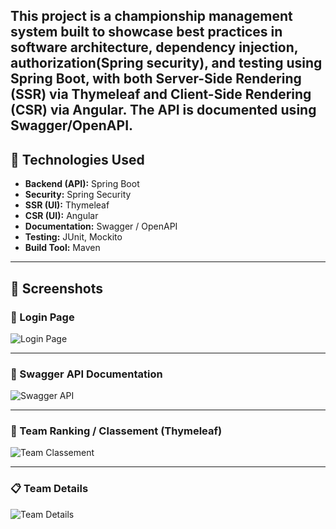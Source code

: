This project is a championship management system built to showcase best practices in software architecture, dependency injection, authorization(Spring security), and testing using Spring Boot, with both Server-Side Rendering (SSR) via Thymeleaf and Client-Side Rendering (CSR) via Angular. The API is documented using Swagger/OpenAPI.
---
## 📂 Technologies Used
- **Backend (API):** Spring Boot  
- **Security:** Spring Security  
- **SSR (UI):** Thymeleaf  
- **CSR (UI):** Angular  
- **Documentation:** Swagger / OpenAPI  
- **Testing:** JUnit, Mockito  
- **Build Tool:** Maven
---
## 📸 Screenshots

### 🔐 Login Page
![Login Page](./screenshots/login.png)

---

### 📖 Swagger API Documentation
![Swagger API](./screenshots/swagger.png)

---

### 🏅 Team Ranking / Classement (Thymeleaf)
![Team Classement](./screenshots/classement.png)

---

### 📋 Team Details
![Team Details](./screenshots/details.png)
